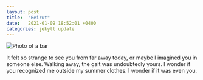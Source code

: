 ```yaml
---
layout: post
title:  "Beirut"
date:   2021-01-09 18:52:01 +0400
categories: jekyll update
---
```

<img src="//images.weserv.nl/?url=havemapswill.travel/img/2021-01-09-beirut.JPG&&w=500h=400&dpr=4" alt="Photo of a bar">

It felt so strange to see you from far away today, or maybe I imagined you in someone else. Walking away, the gait was undoubtedly yours. I wonder if you recognized me outside my summer clothes. I wonder if it was even you.
